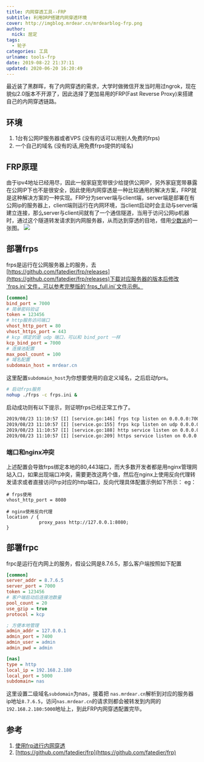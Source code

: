```yaml
---
title: 内网穿透工具--FRP
subtitle: 利用DRP搭建内网穿透环境
cover: http://imgblog.mrdear.cn/mrdearblog-frp.png
author: 
  nick: 屈定
tags:
  - 轮子
categories: 工具
urlname: tools-frp
date: 2019-08-22 21:37:11
updated: 2020-06-20 16:20:49
---
```


最近装了黑群晖，有了内网穿透的需求，大学时做微信开发当时用过ngrok，现在貌似2.0版本不开源了，因此选择了更加易用的FRP(Fast Reverse Proxy)来搭建自己的内网穿透链路。

## 环境
1. 1台有公网IP服务器或者VPS (没有的话可以用别人免费的frps)
2. 一个自己的域名 (没有的话,用免费frps提供的域名)

## FRP原理
由于ipv4地址已经用尽，因此一般家庭宽带很少给提供公网IP，另外家庭宽带暴露在公网IP下也不是很安全，因此使用内网穿透是一种比较通用的解决方案，FRP就是这种解决方案的一种实现。FRP分为server端与client端，server端是部署在有公网ip的服务器上，client端则运行在内网环境，当client启动时会主动与server端建立连接，那么server与client间就有了一个通信隧道，当用于访问公网ip机器时，通过这个隧道转发请求到内网服务器，从而达到穿透的目地，借用[少数派](https://sspai.com/)的一张图。
![](http://imgblog.mrdear.cn/1566482563.png?imageMogr2/thumbnail/!100p)

## 部署frps
frps是运行在公网服务器上的服务，去[https://github.com/fatedier/frp/releases](https://github.com/fatedier/frp/releases)下载对应服务器的版本后修改`frps.ini`文件，可以参考完整版的`frps_full.ini`文件示例。

```ini
[common]
bind_port = 7000
# 简单密码验证
token = 123456
# http服务访问端口
vhost_http_port = 80
vhost_https_port = 443
# kcp 绑定的是 udp 端口，可以和 bind_port 一样
kcp_bind_port = 7000
# 连接池配置
max_pool_count = 100
# 域名配置
subdomain_host = mrdear.cn
```
这里配置`subdomain_host`为你想要使用的自定义域名，之后启动fprs。
```sh
# 启动frps服务
nohup ./frps -c frps.ini &
```
启动成功则有以下提示，则证明frps已经正常工作了。
```txt
2019/08/23 11:10:57 [I] [service.go:146] frps tcp listen on 0.0.0.0:7000
2019/08/23 11:10:57 [I] [service.go:155] frps kcp listen on udp 0.0.0.0:7000
2019/08/23 11:10:57 [I] [service.go:188] http service listen on 0.0.0.0:80
2019/08/23 11:10:57 [I] [service.go:209] https service listen on 0.0.0.0:443
```

### 端口和nginx冲突
上述配置会导致frps绑定本地的80,443端口，而大多数开发者都是用nginx管理网站入口，如果出现端口冲突，需要更改这两个值，然后在nginx上使用反向代理转发请求或者直接访问frp对应的http端口，反向代理具体配置示例如下所示：
eg：
```
# frps使用
vhost_http_port = 8080

# nginx使用反向代理
location / {
            proxy_pass http://127.0.0.1:8080;
}
```


## 部署frpc
frpc是运行在内网上的服务，假设公网是8.7.6.5，那么客户端按照如下配置
```ini
[common]
server_addr = 8.7.6.5
server_port = 7000
token = 123456
# 客户端启动后连接池数量
pool_count = 20
use_gzip = true
protocol = kcp

; 方便本地管理
admin_addr = 127.0.0.1
admin_port = 7400
admin_user = admin
admin_pwd = admin

[nas]
type = http
local_ip = 192.168.2.180
local_port = 5000
subdomain= nas
```

这里设置二级域名`subdomain`为nas，接着把 `nas.mrdear.cn`解析到对应的服务器ip地址`8.7.6.5`，访问`nas.mrdear.cn`的请求则都会被转发到内网的`192.168.2.180:5000`地址上，到此FRP内网穿透配置完毕。

## 参考
1. [使用frp进行内网穿透](https://sspai.com/post/52523)
2. [https://github.com/fatedier/frp](https://github.com/fatedier/frp)
